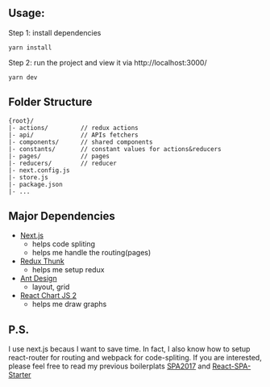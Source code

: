 Usage:
---
Step 1: install dependencies
```
yarn install
```
Step 2: run the project and view it via http://localhost:3000/
```
yarn dev
```


Folder Structure
---
```
{root}/
|- actions/         // redux actions
|- api/             // APIs fetchers
|- components/      // shared components
|- constants/       // constant values for actions&reducers
|- pages/           // pages
|- reducers/        // reducer
|- next.config.js
|- store.js
|- package.json
|- ...
```

Major Dependencies
---
- [Next.js](https://github.com/zeit/next.js)
  - helps code spliting
  - helps me handle the routing(pages)
- [Redux Thunk](https://github.com/reduxjs/redux-thunk)
  - helps me setup redux
- [Ant Design](https://ant.design/)
  - layout, grid
- [React Chart JS 2](https://github.com/reactjs/react-chartjs)
  - helps me draw graphs

P.S.
---
I use next.js becaus I want to save time. In fact, I also know how to setup react-router for routing and webpack for code-spliting. If you are interested, please feel free to read my previous boilerplats [SPA2017](https://github.com/calvinchankf/SPA2017) and [React-SPA-Starter](https://github.com/calvinchankf/React-SPA-Starter)
